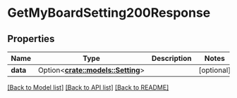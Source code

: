 # GetMyBoardSetting200Response

## Properties

Name | Type | Description | Notes
------------ | ------------- | ------------- | -------------
**data** | Option<[**crate::models::Setting**](Setting.md)> |  | [optional]

[[Back to Model list]](../README.md#documentation-for-models) [[Back to API list]](../README.md#documentation-for-api-endpoints) [[Back to README]](../README.md)


